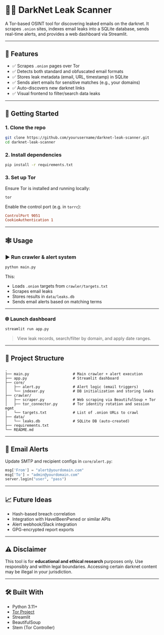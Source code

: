 # 🕵️‍♂️ DarkNet Leak Scanner

A Tor-based OSINT tool for discovering leaked emails on the darknet. It scrapes `.onion` sites, indexes email leaks into a SQLite database, sends real-time alerts, and provides a web dashboard via Streamlit.

---

## 🔧 Features

- ✅ Scrapes `.onion` pages over Tor
- ✅ Detects both standard and obfuscated email formats
- ✅ Stores leak metadata (email, URL, timestamp) in SQLite
- ✅ Sends alert emails for sensitive matches (e.g., your domains)
- ✅ Auto-discovers new darknet links
- ✅ Visual frontend to filter/search data leaks

---

## 🚀 Getting Started

### 1. Clone the repo

```bash
git clone https://github.com/yourusername/darknet-leak-scanner.git
cd darknet-leak-scanner
```

### 2. Install dependencies

```bash
pip install -r requirements.txt
```

### 3. Set up Tor

Ensure Tor is installed and running locally:

```bash
tor
```

Enable the control port (e.g. in `torrc`):

```conf
ControlPort 9051
CookieAuthentication 1
```

---

## 🕸️ Usage

### ▶ Run crawler & alert system

```bash
python main.py
```

This:
- Loads `.onion` targets from `crawler/targets.txt`
- Scrapes email leaks
- Stores results in `data/leaks.db`
- Sends email alerts based on matching terms

---

### 🌐 Launch dashboard

```bash
streamlit run app.py
```

> View leak records, search/filter by domain, and apply date ranges.

---

## 📂 Project Structure

```
.
├── main.py                    # Main crawler + alert execution
├── app.py                     # Streamlit dashboard
├── core/
│   ├── alert.py               # Alert logic (email triggers)
│   └── indexer.py             # DB initialization and storing leaks
├── crawler/
│   ├── scraper.py             # Web scraping via BeautifulSoup + Tor
│   ├── tor_connector.py       # Tor identity rotation and session mgmt
│   └── targets.txt            # List of .onion URLs to crawl
├── data/
│   └── leaks.db               # SQLite DB (auto-created)
├── requirements.txt
└── README.md
```

---

## 🔐 Email Alerts

Update SMTP and recipient configs in `core/alert.py`:

```python
msg['From'] = "alert@yourdomain.com"
msg['To'] = "admin@yourdomain.com"
server.login("user", "pass")
```

---

## 📈 Future Ideas

- Hash-based breach correlation
- Integration with HaveIBeenPwned or similar APIs
- Alert webhook/Slack integration
- GPG-encrypted report exports

---

## ⚠️ Disclaimer

This tool is for **educational and ethical research** purposes only. Use responsibly and within legal boundaries. Accessing certain darknet content may be illegal in your jurisdiction.

---

## 🛠 Built With

- Python 3.11+
- [Tor Project](https://www.torproject.org/)
- Streamlit
- BeautifulSoup
- Stem (Tor Controller)
